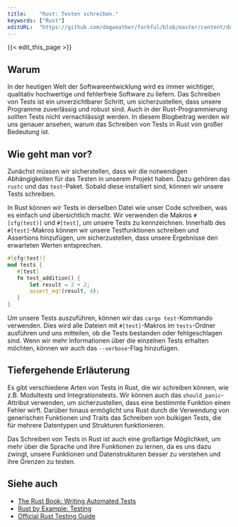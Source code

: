 ```yaml
---
title:    "Rust: Testen schreiben."
keywords: ["Rust"]
editURL:  "https://github.com/dogweather/forkful/blob/master/content/de/rust/writing-tests.md"
---
```


{{< edit_this_page >}}

## Warum

In der heutigen Welt der Softwareentwicklung wird es immer wichtiger, qualitativ hochwertige und fehlerfreie Software zu liefern. Das Schreiben von Tests ist ein unverzichtbarer Schritt, um sicherzustellen, dass unsere Programme zuverlässig und robust sind. Auch in der Rust-Programmierung sollten Tests nicht vernachlässigt werden. In diesem Blogbeitrag werden wir uns genauer ansehen, warum das Schreiben von Tests in Rust von großer Bedeutung ist.

## Wie geht man vor?

Zunächst müssen wir sicherstellen, dass wir die notwendigen Abhängigkeiten für das Testen in unserem Projekt haben. Dazu gehören das `rustc` und das `test`-Paket. Sobald diese installiert sind, können wir unsere Tests schreiben.

In Rust können wir Tests in derselben Datei wie unser Code schreiben, was es einfach und übersichtlich macht. Wir verwenden die Makros `#[cfg(test)]` und `#[test]`, um unsere Tests zu kennzeichnen. Innerhalb des `#[test]`-Makros können wir unsere Testfunktionen schreiben und Assertions hinzufügen, um sicherzustellen, dass unsere Ergebnisse den erwarteten Werten entsprechen.

```Rust
#[cfg(test)]
mod tests {
   #[test]
   fn test_addition() {
       let result = 2 + 2;
       assert_eq!(result, 4);
   }
}
```

Um unsere Tests auszuführen, können wir das `cargo test`-Kommando verwenden. Dies wird alle Dateien mit `#[test]`-Makros im `tests`-Ordner ausführen und uns mitteilen, ob die Tests bestanden oder fehlgeschlagen sind. Wenn wir mehr Informationen über die einzelnen Tests erhalten möchten, können wir auch das `--verbose`-Flag hinzufügen.

## Tiefergehende Erläuterung

Es gibt verschiedene Arten von Tests in Rust, die wir schreiben können, wie z.B. Modultests und Integrationstests. Wir können auch das `should_panic`-Attribut verwenden, um sicherzustellen, dass eine bestimmte Funktion einen Fehler wirft. Darüber hinaus ermöglicht uns Rust durch die Verwendung von generischen Funktionen und Traits das Schreiben von bulkigen Tests, die für mehrere Datentypen und Strukturen funktionieren.

Das Schreiben von Tests in Rust ist auch eine großartige Möglichkeit, um mehr über die Sprache und ihre Funktionen zu lernen, da es uns dazu zwingt, unsere Funktionen und Datenstrukturen besser zu verstehen und ihre Grenzen zu testen.

## Siehe auch

- [The Rust Book: Writing Automated Tests](https://doc.rust-lang.org/book/ch11-01-writing-tests.html)
- [Rust by Example: Testing](https://doc.rust-lang.org/stable/rust-by-example/testing.html)
- [Official Rust Testing Guide](https://www.rust-lang.org/learn/testing)